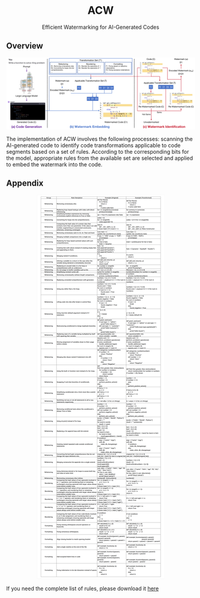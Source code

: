 <h1 align="center">ACW</h1>
<p align="center">
Efficient Watermarking for AI-Generated Codes
</p>

## Overview
<p align="center">
<img src='architecture.png'/>
</p>
The implementation of ACW involves the following processes: scanning the AI-generated code to identify code transformations applicable to code segments based on a set of rules. According to the corresponding bits for the model, appropriate rules from the available set are selected and applied to embed the watermark into the code.

## Appendix
<p align="center">
<img src='rules.png'/>
</p>

If you need the complete list of rules, please download it [here](https://github.com/Noelle1831-k/ACW/blob/main/Transformations.xlsx)

